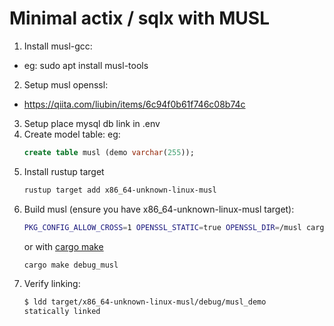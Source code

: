 # Minimal actix / sqlx with MUSL

1. Install musl-gcc:
  - eg: sudo apt install musl-tools
2. Setup musl openssl:
  - https://qiita.com/liubin/items/6c94f0b61f746c08b74c
3. Setup place mysql db link in .env
4. Create model table:
    eg:
    ``` sql
    create table musl (demo varchar(255));
    ```
5. Install rustup target
    ``` bash
    rustup target add x86_64-unknown-linux-musl
    ```
6. Build musl (ensure you have x86_64-unknown-linux-musl target):
    ``` bash
    PKG_CONFIG_ALLOW_CROSS=1 OPENSSL_STATIC=true OPENSSL_DIR=/musl cargo build --target x86_64-unknown-linux-musl
    ```
    or with [cargo make](https://github.com/sagiegurari/cargo-make)
    ``` bash
    cargo make debug_musl
    ```
7. Verify linking:
    ``` bash
    $ ldd target/x86_64-unknown-linux-musl/debug/musl_demo                                                                                  11:09:07
    statically linked
    ```